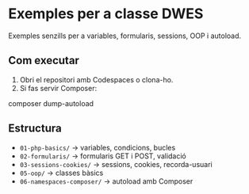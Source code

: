 # Exemples per a classe DWES

Exemples senzills per a variables, formularis, sessions, OOP i autoload.

## Com executar

1. Obri el repositori amb Codespaces o clona-ho.
2. Si fas servir Composer:

composer dump-autoload

 
## Estructura
- `01-php-basics/` → variables, condicions, bucles
- `02-formularis/` → formularis GET i POST, validació
- `03-sessions-cookies/` → sessions, cookies, recorda-usuari
- `05-oop/` → classes bàsics
- `06-namespaces-composer/` → autoload amb Composer

